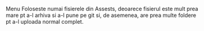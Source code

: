 Menu
Foloseste numai fisierele din Assests, deoarece fisierul este mult prea mare pt a-l arhiva si a-l pune pe git si, de asemenea, are prea multe foldere pt a-l uploada normal complet. 
